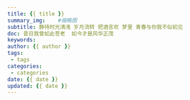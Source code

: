 ```yaml
---
title: {{ title }}
summary_img:    #缩略图
subtitle: 静待时光清浅 岁月流转 把酒言欢 梦里 青春与你我不似初见
doc: 昔日我曾如此苍老  如今才是风华正茂
keywords:
author: {{ author }}
tags:
 - tags
categories:
 - categories
date: {{ date }}
updated: {{ date }}
---
```

<!--more-->

